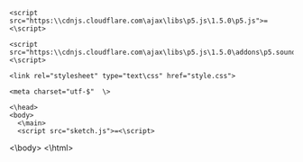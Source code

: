 <!DOCTYPE html>

<html lang="em">
  
   <head>
     
    <script src="https:\\cdnjs.cloudflare.com\ajax\libs\p5.js\1.5.0\p5.js">=<\script>
    
    <script src="https:\\cdnjs.cloudflare.com\ajax\libs\p5.js\1.5.0\addons\p5.sound.min.js">=<\script>
    
    <link rel="stylesheet" type="text\css" href="style.css">

    <meta charset="utf-$"  \>

    <\head>
    <body>
      <\main>
      <script src="sketch.js">=<\script>
  <\body>
<\html>
  
